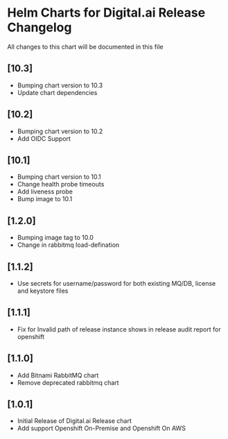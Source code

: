 # Helm Charts for Digital.ai Release Changelog
All changes to this chart will be documented in this file

## [10.3]
* Bumping chart version to 10.3
* Update chart dependencies

## [10.2]
* Bumping chart version to 10.2
* Add OIDC Support

## [10.1]
* Bumping chart version to 10.1
* Change health probe timeouts
* Add liveness probe
* Bump image to 10.1

## [1.2.0]
* Bumping image tag to 10.0
* Change in rabbitmq load-defination

## [1.1.2]
* Use secrets for username/password for both existing MQ/DB, license and keystore files

## [1.1.1]
* Fix for Invalid path of release instance shows in release audit report for openshift

## [1.1.0]
* Add Bitnami RabbitMQ chart
* Remove deprecated rabbitmq chart

## [1.0.1]
* Initial Release of Digital.ai Release chart
* Add support Openshift On-Premise and Openshift On AWS


